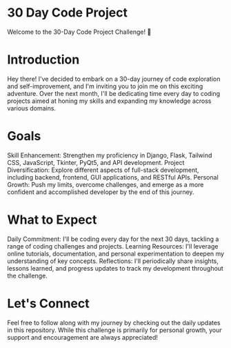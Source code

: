 # 30 Day Code Project
Welcome to the 30-Day Code Project Challenge! 🚀
# Introduction
Hey there! I've decided to embark on a 30-day journey of code exploration and self-improvement, and I'm inviting you to join me on this exciting adventure. Over the next month, I'll be dedicating time every day to coding projects aimed at honing my skills and expanding my knowledge across various domains.

# Goals
Skill Enhancement: Strengthen my proficiency in Django, Flask, Tailwind CSS, JavaScript, Tkinter, PyQt5, and API development.
Project Diversification: Explore different aspects of full-stack development, including backend, frontend, GUI applications, and RESTful APIs.
Personal Growth: Push my limits, overcome challenges, and emerge as a more confident and accomplished developer by the end of this journey.

# What to Expect
Daily Commitment: I'll be coding every day for the next 30 days, tackling a range of coding challenges and projects.
Learning Resources: I'll leverage online tutorials, documentation, and personal experimentation to deepen my understanding of key concepts.
Reflections: I'll periodically share insights, lessons learned, and progress updates to track my development throughout the challenge.

# Let's Connect
Feel free to follow along with my journey by checking out the daily updates in this repository. While this challenge is primarily for personal growth, your support and encouragement are always appreciated!
